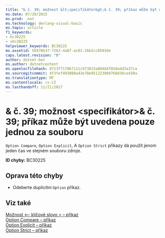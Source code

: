 ```yaml
---
title: "& č. 39; možnost &lt;specifikátor&gt;& č. 39; příkaz může být uvedena pouze jednou za souboru"
ms.date: 07/20/2015
ms.prod: .net
ms.technology: devlang-visual-basic
ms.topic: article
f1_keywords:
- bc30225
- vbc30225
helpviewer_keywords: BC30225
ms.assetid: 56970b37-7262-4a8f-ac01-2bb2cc8503de
caps.latest.revision: "8"
author: dotnet-bot
ms.author: dotnetcontent
ms.openlocfilehash: 8723f717867111c973833a08484f016edd3a37ca
ms.sourcegitcommit: 4f3fef493080a43e70e951223894768d36ce430a
ms.translationtype: MT
ms.contentlocale: cs-CZ
ms.lasthandoff: 11/21/2017
---
```

# <a name="39option-ltspecifiergt39-statement-can-only-appear-once-per-file"></a>& č. 39; možnost &lt;specifikátor&gt;& č. 39; příkaz může být uvedena pouze jednou za souboru
`Option Compare`, `Option Explicit`, A `Option Strict` příkazy dá použít jenom jeden čas ve stejném souboru zdroje.  
  
 **ID chyby:** BC30225  
  
## <a name="to-correct-this-error"></a>Oprava této chyby  
  
-   Odeberte duplicitní `Option` příkaz.  
  
## <a name="see-also"></a>Viz také  
 [Možnost \<– klíčové slovo > – příkaz](../../visual-basic/language-reference/statements/option-keyword-statement.md)  
 [Option Compare – příkaz](../../visual-basic/language-reference/statements/option-compare-statement.md)  
 [Option Explicit – příkaz](../../visual-basic/language-reference/statements/option-explicit-statement.md)  
 [Option Strict – příkaz](../../visual-basic/language-reference/statements/option-strict-statement.md)
